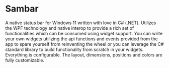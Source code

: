 # Sambar

A native status bar for Windows 11 written with love in C# (.NET). Utilizes the WPF technology and native interop to 
provide a rich set of functionalities which can be consumed using widget support. You can write your own widgets utilizing
the api functions and events provided from the app to spare yourself from reinventing the wheel or you can leverage the C#
standard library to build functionality from scratch in your widgets. Everything is configurable. The layout, dimensions,
positions and colors are fully customizable.
